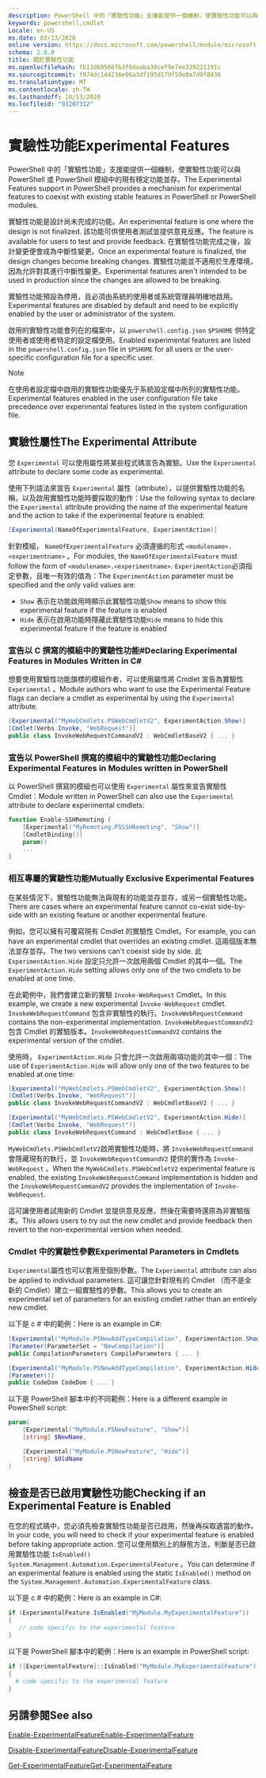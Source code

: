 ```yaml
---
description: PowerShell 中的「實驗性功能」支援能提供一個機制，使實驗性功能可以與 PowerShell 或 PowerShell 模組中的現有穩定功能並存。
keywords: powershell,cmdlet
Locale: en-US
ms.date: 03/13/2020
online version: https://docs.microsoft.com/powershell/module/microsoft.powershell.core/about/about_experimental_features?view=powershell-7.1&WT.mc_id=ps-gethelp
schema: 2.0.0
title: 關於實驗性功能
ms.openlocfilehash: fb13d605607b3f6daaba30cef9e7ee339221191c
ms.sourcegitcommit: f874dc1d4236e06a3df195d179f59e0a7d9f8436
ms.translationtype: MT
ms.contentlocale: zh-TW
ms.lasthandoff: 10/13/2020
ms.locfileid: "93207312"
---
```

# <a name="experimental-features"></a><span data-ttu-id="b94a6-104">實驗性功能</span><span class="sxs-lookup"><span data-stu-id="b94a6-104">Experimental Features</span></span>

<span data-ttu-id="b94a6-105">PowerShell 中的「實驗性功能」支援能提供一個機制，使實驗性功能可以與 PowerShell 或 PowerShell 模組中的現有穩定功能並存。</span><span class="sxs-lookup"><span data-stu-id="b94a6-105">The Experimental Features support in PowerShell provides a mechanism for experimental features to coexist with existing stable features in PowerShell or PowerShell modules.</span></span>

<span data-ttu-id="b94a6-106">實驗性功能是設計尚未完成的功能。</span><span class="sxs-lookup"><span data-stu-id="b94a6-106">An experimental feature is one where the design is not finalized.</span></span> <span data-ttu-id="b94a6-107">該功能可供使用者測試並提供意見反應。</span><span class="sxs-lookup"><span data-stu-id="b94a6-107">The feature is available for users to test and provide feedback.</span></span> <span data-ttu-id="b94a6-108">在實驗性功能完成之後，設計變更便會成為中斷性變更。</span><span class="sxs-lookup"><span data-stu-id="b94a6-108">Once an experimental feature is finalized, the design changes become breaking changes.</span></span> <span data-ttu-id="b94a6-109">實驗性功能並不適用於生產環境，因為允許對其進行中斷性變更。</span><span class="sxs-lookup"><span data-stu-id="b94a6-109">Experimental features aren't intended to be used in production since the changes are allowed to be breaking.</span></span>

<span data-ttu-id="b94a6-110">實驗性功能預設為停用，且必須由系統的使用者或系統管理員明確地啟用。</span><span class="sxs-lookup"><span data-stu-id="b94a6-110">Experimental features are disabled by default and need to be explicitly enabled by the user or administrator of the system.</span></span>

<span data-ttu-id="b94a6-111">啟用的實驗性功能會列在的檔案中，以 `powershell.config.json` `$PSHOME` 供特定使用者或使用者特定的設定檔使用。</span><span class="sxs-lookup"><span data-stu-id="b94a6-111">Enabled experimental features are listed in the `powershell.config.json` file in `$PSHOME` for all users or the user-specific configuration file for a specific user.</span></span>

> [!NOTE]
> <span data-ttu-id="b94a6-112">在使用者設定檔中啟用的實驗性功能優先于系統設定檔中所列的實驗性功能。</span><span class="sxs-lookup"><span data-stu-id="b94a6-112">Experimental features enabled in the user configuration file take precedence over experimental features listed in the system configuration file.</span></span>

## <a name="the-experimental-attribute"></a><span data-ttu-id="b94a6-113">實驗性屬性</span><span class="sxs-lookup"><span data-stu-id="b94a6-113">The Experimental Attribute</span></span>

<span data-ttu-id="b94a6-114">您 `Experimental` 可以使用屬性將某些程式碼宣告為實驗。</span><span class="sxs-lookup"><span data-stu-id="b94a6-114">Use the `Experimental` attribute to declare some code as experimental.</span></span>

<span data-ttu-id="b94a6-115">使用下列語法來宣告 `Experimental` 屬性（attribute），以提供實驗性功能的名稱，以及啟用實驗性功能時要採取的動作：</span><span class="sxs-lookup"><span data-stu-id="b94a6-115">Use the following syntax to declare the `Experimental` attribute providing the name of the experimental feature and the action to take if the experimental feature is enabled:</span></span>

```csharp
[Experimental(NameOfExperimentalFeature, ExperimentAction)]
```

<span data-ttu-id="b94a6-116">針對模組， `NameOfExperimentalFeature` 必須遵循的形式 `<modulename>.<experimentname>` 。</span><span class="sxs-lookup"><span data-stu-id="b94a6-116">For modules, the `NameOfExperimentalFeature` must follow the form of `<modulename>.<experimentname>`.</span></span> <span data-ttu-id="b94a6-117">`ExperimentAction`必須指定參數，且唯一有效的值為：</span><span class="sxs-lookup"><span data-stu-id="b94a6-117">The `ExperimentAction` parameter must be specified and the only valid values are:</span></span>

- <span data-ttu-id="b94a6-118">`Show` 表示在功能啟用時顯示此實驗性功能</span><span class="sxs-lookup"><span data-stu-id="b94a6-118">`Show` means to show this experimental feature if the feature is enabled</span></span>
- <span data-ttu-id="b94a6-119">`Hide` 表示在啟用功能時隱藏此實驗性功能</span><span class="sxs-lookup"><span data-stu-id="b94a6-119">`Hide` means to hide this experimental feature if the feature is enabled</span></span>

### <a name="declaring-experimental-features-in-modules-written-in-c"></a><span data-ttu-id="b94a6-120">宣告以 C 撰寫的模組中的實驗性功能\#</span><span class="sxs-lookup"><span data-stu-id="b94a6-120">Declaring Experimental Features in Modules Written in C\#</span></span>

<span data-ttu-id="b94a6-121">想要使用實驗性功能旗標的模組作者，可以使用屬性將 Cmdlet 宣告為實驗性 `Experimental` 。</span><span class="sxs-lookup"><span data-stu-id="b94a6-121">Module authors who want to use the Experimental Feature flags can declare a cmdlet as experimental by using the `Experimental` attribute.</span></span>

```csharp
[Experimental("MyWebCmdlets.PSWebCmdletV2", ExperimentAction.Show)]
[Cmdlet(Verbs.Invoke, "WebRequest")]
public class InvokeWebRequestCommandV2 : WebCmdletBaseV2 { ... }
```

### <a name="declaring-experimental-features-in-modules-written-in-powershell"></a><span data-ttu-id="b94a6-122">宣告以 PowerShell 撰寫的模組中的實驗性功能</span><span class="sxs-lookup"><span data-stu-id="b94a6-122">Declaring Experimental Features in Modules written in PowerShell</span></span>

<span data-ttu-id="b94a6-123">以 PowerShell 撰寫的模組也可以使用 `Experimental` 屬性來宣告實驗性 Cmdlet：</span><span class="sxs-lookup"><span data-stu-id="b94a6-123">Module written in PowerShell can also use the `Experimental` attribute to declare experimental cmdlets:</span></span>

```powershell
function Enable-SSHRemoting {
    [Experimental("MyRemoting.PSSSHRemoting", "Show")]
    [CmdletBinding()]
    param()
    ...
}
```

### <a name="mutually-exclusive-experimental-features"></a><span data-ttu-id="b94a6-124">相互專屬的實驗性功能</span><span class="sxs-lookup"><span data-stu-id="b94a6-124">Mutually Exclusive Experimental Features</span></span>

<span data-ttu-id="b94a6-125">在某些情況下，實驗性功能無法與現有的功能並存並存，或另一個實驗性功能。</span><span class="sxs-lookup"><span data-stu-id="b94a6-125">There are cases where an experimental feature cannot co-exist side-by-side with an existing feature or another experimental feature.</span></span>

<span data-ttu-id="b94a6-126">例如，您可以擁有可覆寫現有 Cmdlet 的實驗性 Cmdlet。</span><span class="sxs-lookup"><span data-stu-id="b94a6-126">For example, you can have an experimental cmdlet that overrides an existing cmdlet.</span></span> <span data-ttu-id="b94a6-127">這兩個版本無法並存並存。</span><span class="sxs-lookup"><span data-stu-id="b94a6-127">The two versions can't coexist side by side.</span></span> <span data-ttu-id="b94a6-128">此 `ExperimentAction.Hide` 設定只允許一次啟用兩個 Cmdlet 的其中一個。</span><span class="sxs-lookup"><span data-stu-id="b94a6-128">The `ExperimentAction.Hide` setting allows only one of the two cmdlets to be enabled at one time.</span></span>

<span data-ttu-id="b94a6-129">在此範例中，我們會建立新的實驗 `Invoke-WebRequest` Cmdlet。</span><span class="sxs-lookup"><span data-stu-id="b94a6-129">In this example, we create a new experimental `Invoke-WebRequest` cmdlet.</span></span>
<span data-ttu-id="b94a6-130">`InvokeWebRequestCommand` 包含非實驗性的執行。</span><span class="sxs-lookup"><span data-stu-id="b94a6-130">`InvokeWebRequestCommand` contains the non-experimental implementation.</span></span>
<span data-ttu-id="b94a6-131">`InvokeWebRequestCommandV2` 包含 Cmdlet 的實驗版本。</span><span class="sxs-lookup"><span data-stu-id="b94a6-131">`InvokeWebRequestCommandV2` contains the experimental version of the cmdlet.</span></span>

<span data-ttu-id="b94a6-132">使用時， `ExperimentAction.Hide` 只會允許一次啟用兩項功能的其中一個：</span><span class="sxs-lookup"><span data-stu-id="b94a6-132">The use of `ExperimentAction.Hide` will allow only one of the two features to be enabled at one time:</span></span>

```csharp
[Experimental("MyWebCmdlets.PSWebCmdletV2", ExperimentAction.Show)]
[Cmdlet(Verbs.Invoke, "WebRequest")]
public class InvokeWebRequestCommandV2 : WebCmdletBaseV2 { ... }

[Experimental("MyWebCmdlets.PSWebCmdletV2", ExperimentAction.Hide)]
[Cmdlet(Verbs.Invoke, "WebRequest")]
public class InvokeWebRequestCommand : WebCmdletBase { ... }
```

<span data-ttu-id="b94a6-133">`MyWebCmdlets.PSWebCmdletV2`啟用實驗性功能時，將 `InvokeWebRequestCommand` 會隱藏現有的執行，並 `InvokeWebRequestCommandV2` 提供的實作為 `Invoke-WebRequest` 。</span><span class="sxs-lookup"><span data-stu-id="b94a6-133">When the `MyWebCmdlets.PSWebCmdletV2` experimental feature is enabled, the existing `InvokeWebRequestCommand` implementation is hidden and the `InvokeWebRequestCommandV2` provides the implementation of `Invoke-WebRequest`.</span></span>

<span data-ttu-id="b94a6-134">這可讓使用者試用新的 Cmdlet 並提供意見反應，然後在需要時還原為非實驗版本。</span><span class="sxs-lookup"><span data-stu-id="b94a6-134">This allows users to try out the new cmdlet and provide feedback then revert to the non-experimental version when needed.</span></span>

### <a name="experimental-parameters-in-cmdlets"></a><span data-ttu-id="b94a6-135">Cmdlet 中的實驗性參數</span><span class="sxs-lookup"><span data-stu-id="b94a6-135">Experimental Parameters in Cmdlets</span></span>

<span data-ttu-id="b94a6-136">`Experimental`屬性也可以套用至個別參數。</span><span class="sxs-lookup"><span data-stu-id="b94a6-136">The `Experimental` attribute can also be applied to individual parameters.</span></span> <span data-ttu-id="b94a6-137">這可讓您針對現有的 Cmdlet （而不是全新的 Cmdlet）建立一組實驗性的參數。</span><span class="sxs-lookup"><span data-stu-id="b94a6-137">This allows you to create an experimental set of parameters for an existing cmdlet rather than an entirely new cmdlet.</span></span>

<span data-ttu-id="b94a6-138">以下是 c # 中的範例：</span><span class="sxs-lookup"><span data-stu-id="b94a6-138">Here is an example in C#:</span></span>

```csharp
[Experimental("MyModule.PSNewAddTypeCompilation", ExperimentAction.Show)]
[Parameter(ParameterSet = "NewCompilation")]
public CompilationParameters CompileParameters { ... }

[Experimental("MyModule.PSNewAddTypeCompilation", ExperimentAction.Hide)]
[Parameter()]
public CodeDom CodeDom { ... }
```

<span data-ttu-id="b94a6-139">以下是 PowerShell 腳本中的不同範例：</span><span class="sxs-lookup"><span data-stu-id="b94a6-139">Here is a different example in PowerShell script:</span></span>

```powershell
param(
    [Experimental("MyModule.PSNewFeature", "Show")]
    [string] $NewName,

    [Experimental("MyModule.PSNewFeature", "Hide")]
    [string] $OldName
)
```

## <a name="checking-if-an-experimental-feature-is-enabled"></a><span data-ttu-id="b94a6-140">檢查是否已啟用實驗性功能</span><span class="sxs-lookup"><span data-stu-id="b94a6-140">Checking if an Experimental Feature is Enabled</span></span>

<span data-ttu-id="b94a6-141">在您的程式碼中，您必須先檢查實驗性功能是否已啟用，然後再採取適當的動作。</span><span class="sxs-lookup"><span data-stu-id="b94a6-141">In your code, you will need to check if your experimental feature is enabled before taking appropriate action.</span></span> <span data-ttu-id="b94a6-142">您可以使用類別上的靜態方法，判斷是否已啟用實驗性功能 `IsEnabled()` `System.Management.Automation.ExperimentalFeature` 。</span><span class="sxs-lookup"><span data-stu-id="b94a6-142">You can determine if an experimental feature is enabled using the static `IsEnabled()` method on the `System.Management.Automation.ExperimentalFeature` class.</span></span>

<span data-ttu-id="b94a6-143">以下是 c # 中的範例：</span><span class="sxs-lookup"><span data-stu-id="b94a6-143">Here is an example in C#:</span></span>

```csharp
if (ExperimentalFeature.IsEnabled("MyModule.MyExperimentalFeature"))
{
   // code specific to the experimental feature
}
```

<span data-ttu-id="b94a6-144">以下是 PowerShell 腳本中的範例：</span><span class="sxs-lookup"><span data-stu-id="b94a6-144">Here is an example in PowerShell script:</span></span>

```powershell
if ([ExperimentalFeature]::IsEnabled("MyModule.MyExperimentalFeature"))
{
  # code specific to the experimental feature
}
```

## <a name="see-also"></a><span data-ttu-id="b94a6-145">另請參閱</span><span class="sxs-lookup"><span data-stu-id="b94a6-145">See also</span></span>

[<span data-ttu-id="b94a6-146">Enable-ExperimentalFeature</span><span class="sxs-lookup"><span data-stu-id="b94a6-146">Enable-ExperimentalFeature</span></span>](xref:Microsoft.PowerShell.Core.Enable-ExperimentalFeature)

[<span data-ttu-id="b94a6-147">Disable-ExperimentalFeature</span><span class="sxs-lookup"><span data-stu-id="b94a6-147">Disable-ExperimentalFeature</span></span>](xref:Microsoft.PowerShell.Core.Disable-ExperimentalFeature)

[<span data-ttu-id="b94a6-148">Get-ExperimentalFeature</span><span class="sxs-lookup"><span data-stu-id="b94a6-148">Get-ExperimentalFeature</span></span>](xref:Microsoft.PowerShell.Core.Get-ExperimentalFeature)

